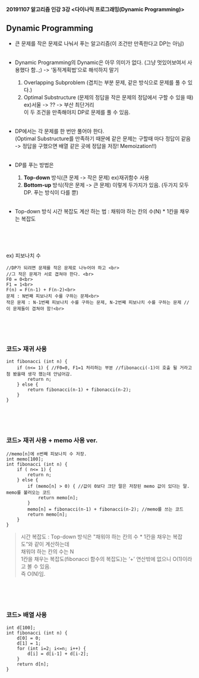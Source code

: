 **20191107 알고리즘 인강 3강 <다이나믹 프로그래밍(Dynamic Programming)>**

## Dynamic Programming
- 큰 문제를 작은 문제로 나눠서 푸는 알고리즘(이 조건만 만족한다고 DP는 아님)<br><br>

- Dynamic Programming의 Dynamic은 아무 의미가 없다. (그냥 멋있어보여서 사용했다 함..;) -> ‘동적계획법’으로 해석하지 말기<br>
  1. Overlapping Subproblem (겹치는 부분 문제, 같은 방식으로 문제를 풀 수 있다.)<br>
    2. Optimal Substructure  (문제의 정답을 작은 문제의 정답에서 구할 수 있을 때)     ex)서울 -> ?? -> 부산 최단거리<br>
이 두 조건을 만족해야지 DP로 문제를 풀 수 있음.<br><br>

- DP에서는 각 문제를 한 번만 풀어야 한다.<br>
(Optimal Substructure를 만족하기 때문에 같은 문제는 구할때 마다 정답이 같음<br> 
 -> 정답을 구했으면 배열 같은 곳에 정답을 저장! Memoization!!)<br><br>

- DP를 푸는 방법은 <br>
	1. **Top-down** 방식(큰 문제 -> 작은 문제) ex)재귀함수 사용<br>
    2. **Bottom-up** 방식(작은 문제 -> 큰 문제) 이렇게 두가지가 있음. (두가지 모두 DP. 푸는 방식이 다를 뿐)<br><br>

- Top-down 방식 시간 복잡도 계산 하는 법 : 채워야 하는 칸의 수(N) * 1칸을 채우는 복잡도
<br>
<br>
<br>

ex) 피보나치 수<br>
```
//DP가 되려면 문제를 작은 문제로 나누어야 하고 <br>
//그 작은 문제가 서로 겹쳐야 한다. <br>
F0 = 0<br>
F1 = 1<br>
F(n) = F(n-1) + F(n-2)<br>
문제 : N번째 피보나치 수를 구하는 문제<br>
작은 문제 : N-1번째 피보나치 수를 구하는 문제, N-2번째 피보나치 수를 구하는 문제 // 이 문제들이 겹쳐야 함!<br>
```

<br>
<br>
<br>

### 코드> 재귀 사용
```
int fibonacci (int n) {
    if (n<= 1) { //F0=0, F1=1 처리하는 부분 //fibonacci(-1)이 호출 될 거라고 첨 봤을때 생각 했는데 안넘어감.
        return n;
    } else {
        return fibonacci(n-1) + fibonacci(n-2);
    }
}
```

<br>
<br>
<br>

### 코드> 재귀 사용 + memo 사용 ver.
```
//memo[n]에 n번째 피보나치 수 저장.
int memo[100];
int fibonacci (int n) {
    if ( n<= 1) {
        return n;
    } else {
        if (memo[n] > 0) { //값이 0보다 크단 말은 저장된 memo 값이 있다는 말. memo를 불러오는 코드
            return memo[n];    
        }
        memo[n] = fibonacci(n-1) + fibonacci(n-2); //memo를 쓰는 코드
        return memo[n];
    }
}
```

> 시간 복잡도 : Top-down 방식은 "채워야 하는 칸의 수 * 1칸을 채우는 복잡도”와 같이 계산하는데<br>
채워야 하는 칸의 수는 N <br>
1칸을 채우는 복잡도(fibonacci 함수의 복잡도)는 ‘+’ 연산밖에 없으니 O(1)이라고 볼 수 있음.<br>
즉 O(N)임.<br>

<br>
<br>
<br>

### 코드> 배열 사용
```
int d[100];
int fibonacci (int n) {
    d[0] = 0;
    d[1] = 1;
    for (int i=2; i<=n; i++) {
        d[i] = d[i-1] + d[i-2];
    }
    return d[n];
}
```

<br>
<br>
<br>












